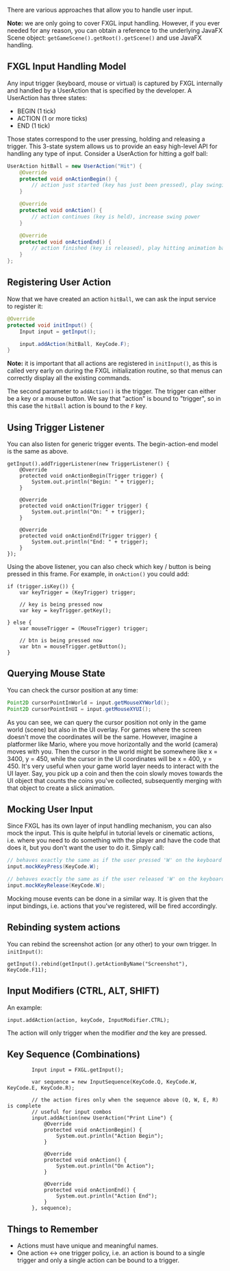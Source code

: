 There are various approaches that allow you to handle user input.

**Note:** we are only going to cover FXGL input handling. However, if you ever needed for any reason, you can obtain a reference to the underlying JavaFX Scene object: `getGameScene().getRoot().getScene()` and use JavaFX handling.

## FXGL Input Handling Model

Any input trigger (keyboard, mouse or virtual) is captured by FXGL internally and handled by a UserAction that is specified by the developer. A UserAction has three states:

* BEGIN (1 tick)
* ACTION (1 or more ticks)
* END (1 tick)

Those states correspond to the user pressing, holding and releasing a trigger. This 3-state system allows us to provide an easy high-level API for handling any type of input. Consider a UserAction for hitting a golf ball:

```java
UserAction hitBall = new UserAction("Hit") {
    @Override
    protected void onActionBegin() {
        // action just started (key has just been pressed), play swinging animation
    }

    @Override
    protected void onAction() {
        // action continues (key is held), increase swing power
    }

    @Override
    protected void onActionEnd() {
        // action finished (key is released), play hitting animation based on swing power
    }
};
```

## Registering User Action

Now that we have created an action `hitBall`, we can ask the input service to register it:

```java
@Override
protected void initInput() {
    Input input = getInput();

    input.addAction(hitBall, KeyCode.F);
}
```

**Note:** it is important that all actions are registered in `initInput()`, as this is called very early on during the FXGL initialization routine, so that menus can correctly display all the existing commands.

The second parameter to `addAction()` is the trigger. The trigger can either be a key or a mouse button.
We say that "action" is bound to "trigger", so in this case the `hitBall` action is bound to the `F` key.

## Using Trigger Listener

You can also listen for generic trigger events. The begin-action-end model is the same as above.

```
getInput().addTriggerListener(new TriggerListener() {
    @Override
    protected void onActionBegin(Trigger trigger) {
        System.out.println("Begin: " + trigger);
    }

    @Override
    protected void onAction(Trigger trigger) {
        System.out.println("On: " + trigger);
    }

    @Override
    protected void onActionEnd(Trigger trigger) {
        System.out.println("End: " + trigger);
    }
});
```

Using the above listener, you can also check which key / button is being pressed in this frame. For example, in `onAction()` you could add:

```
if (trigger.isKey()) {
    var keyTrigger = (KeyTrigger) trigger;

    // key is being pressed now
    var key = keyTrigger.getKey();

} else {
    var mouseTrigger = (MouseTrigger) trigger;

    // btn is being pressed now
    var btn = mouseTrigger.getButton();
}
```

## Querying Mouse State

You can check the cursor position at any time:

```java
Point2D cursorPointInWorld = input.getMouseXYWorld();
Point2D cursorPointInUI = input.getMouseXYUI();
```

As you can see, we can query the cursor position not only in the game world (scene) but also in the UI overlay.
For games where the screen doesn't move the coordinates will be the same.
However, imagine a platformer like Mario, where you move horizontally and the world (camera) moves with you.
Then the cursor in the world might be somewhere like x = 3400, y = 450, while the cursor in the UI coordinates will be x = 400, y = 450.
It's very useful when your game world layer needs to interact with the UI layer.
Say, you pick up a coin and then the coin slowly moves towards the UI object that counts the coins you've collected, subsequently merging with that object to create a slick animation.

## Mocking User Input

Since FXGL has its own layer of input handling mechanism, you can also mock the input.
This is quite helpful in tutorial levels or cinematic actions, i.e. where you need to do something with the player and have the code that does it, but you don't want the user to do it.
Simply call:

```java
// behaves exactly the same as if the user pressed 'W' on the keyboard
input.mockKeyPress(KeyCode.W);

// behaves exactly the same as if the user released 'W' on the keyboard
input.mockKeyRelease(KeyCode.W);
```

Mocking mouse events can be done in a similar way.
It is given that the input bindings, i.e. actions that you've registered, will be fired accordingly.

## Rebinding system actions

You can rebind the screenshot action (or any other) to your own trigger.
In `initInput()`:
```
getInput().rebind(getInput().getActionByName("Screenshot"), KeyCode.F11);
```

## Input Modifiers (CTRL, ALT, SHIFT)

An example:

```
input.addAction(action, keyCode, InputModifier.CTRL);
```

The action will only trigger when the modifier _and_ the key are pressed.

## Key Sequence (Combinations)

```
        Input input = FXGL.getInput();

        var sequence = new InputSequence(KeyCode.Q, KeyCode.W, KeyCode.E, KeyCode.R);

        // the action fires only when the sequence above (Q, W, E, R) is complete
        // useful for input combos
        input.addAction(new UserAction("Print Line") {
            @Override
            protected void onActionBegin() {
                System.out.println("Action Begin");
            }

            @Override
            protected void onAction() {
                System.out.println("On Action");
            }

            @Override
            protected void onActionEnd() {
                System.out.println("Action End");
            }
        }, sequence);
```

## Things to Remember

* Actions must have unique and meaningful names.
* One action <-> one trigger policy, i.e. an action is bound to a single trigger and only a single action can be bound to a trigger.